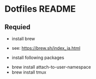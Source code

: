 # Dotfiles README


## Requied

* install brew
- see: https://brew.sh/index_ja.html

* install following packages
- brew install attach-to-user-namespace
- brew install tmux

